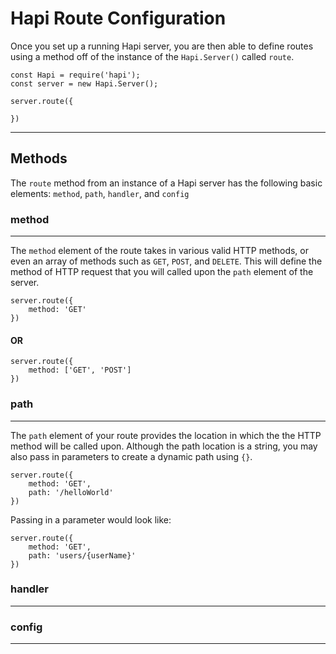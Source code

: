 Hapi Route Configuration
===============

Once you set up a running Hapi server, you are then able to define routes using a method off of the instance of the `Hapi.Server()` called `route`.

```
const Hapi = require('hapi');
const server = new Hapi.Server();

server.route({
	
})
```

---

## Methods

The `route` method from an instance of a Hapi server has the following basic elements: `method`, `path`, `handler`, and `config`

### method
---
The `method` element of the route takes in various valid HTTP methods, or even an array of methods such as `GET`, `POST`, and `DELETE`. This will define the method of HTTP request that you will called upon the `path` element of the server.

```
server.route({
	method: 'GET'
})
```
#### OR
```
server.route({
	method: ['GET', 'POST']
})
```


### path
---
The `path` element of your route provides the location in which the the HTTP method will be called upon. Although the path location is a string, you may also pass in parameters to create a dynamic path using `{}`.

```
server.route({
	method: 'GET',
	path: '/helloWorld'
})
```

Passing in a parameter would look like:

```
server.route({
	method: 'GET',
	path: 'users/{userName}'
})
```


### handler
---


### config
---


